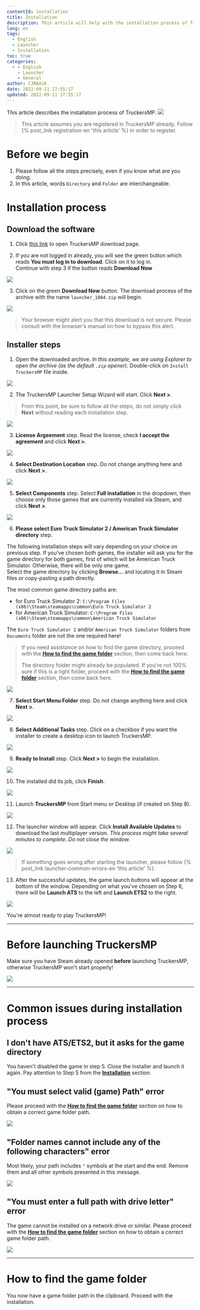 ```yaml
---
contentId: installation
title: Installation
description: This article will help with the installation process of TruckersMP
lang: en
tags:
  - English
  - Launcher
  - Installation
toc: true
categories:
  - - English
    - Launcher
    - General
author: CJMAXiK
date: 2022-09-11 17:55:17
updated: 2022-09-11 17:55:17
---
```

This article describes the installation process of TruckersMP.
![](https://i.imgur.com/zfC74J5.png)
<!-- more -->
> This article assumes you are registered in TruckersMP already. Follow {% post_link registration-en 'this article' %} in order to register.

# Before we begin
1. Please follow all the steps precisely, even if you know what are you doing.
2. In this article, words `Directory` and `Folder` are interchangeable.

# Installation process
## Download the software
1. Click [this link](https://truckersmp.com/download) to open TruckersMP download page.

2. If you are not logged in already, you will see the green button which reads **You must log in to download**. Click on it to log in.<br/>
Continue with step 3 if the button reads **Download Now**

![](https://i.imgur.com/rJaRYFK.png)

3. Click on the green **Download Now** button. The download process of the archive with the name `launcher_1004.zip` will begin.

![](https://i.imgur.com/2fGMOX4.png)

> Your browser might alert you that this download is not secure. Please consult with the browser's manual on how to bypass this alert.

## Installer steps
1. Open the downloaded archive. _In this example, we are using Explorer to open the archive (as the default `.zip` opener)._ Double-click on `Install TruckersMP` file inside.   

![](https://i.imgur.com/461nI8s.png)

2. The TruckersMP Launcher Setup Wizard will start. Click **Next >**. 

> From this point, be sure to follow all the steps, do not simply click **Next** without reading each installation step.

![](https://i.imgur.com/zfC74J5.png)

3. **License Argeement** step. Read the license, check **I accept the agreement** and click **Next >**.

![](https://i.imgur.com/kQ51kAN.png)

4. **Select Destination Location** step. Do not change anything here and click **Next >**.

![](https://i.imgur.com/YSfXgcq.png)

5. **Select Components** step. Select **Full installation** in the dropdown, then choose only those games that are currently installed via Steam, and click **Next >**. 

![](https://i.imgur.com/qiXt4oU.png)

6. **Please select Euro Truck Simulator 2 / American Truck Simulator directory** step.

The following installation steps will vary depending on your choice on previous step. If you've chosen both games, the installer will ask you for the game directory for both games, first of which will be American Truck Simulator. Otherwise, there will be only one game.<br/>
Select the game directory by clicking **Browse...** and locating it in Steam files or copy-pasting a path directly.

The most common game directory paths are:
- for Euro Truck Simulator 2: 
`C:\Program Files (x86)\Steam\steamapps\common\Euro Truck Simulator 2` 
- for American Truck Simulator: 
`C:\Program Files (x86)\Steam\steamapps\common\American Truck Simulator`

The `Euro Truck Simulator 2` and/or `American Truck Simulator` folders from `Documents` folder are not the one required here! 

> If you need assistance on how to find the game directory, proceed with the **[How to find the game folder](#How-to-find-the-game-folder)** section, then come back here.
> 
> The directory folder might already be populated. If you're not 100% sure if this is a right folder, proceed with the **[How to find the game folder](#How-to-find-the-game-folder)** section, then come back here. 

![](https://i.imgur.com/KX3PmCP.png)

7. **Select Start Menu Folder** step. Do not change anything here and click **Next >**.

![](https://i.imgur.com/nsiQf7x.png)

8. **Select Additional Tasks** step. Click on a checkbox if you want the installer to create a desktop icon to launch TruckersMP.

![](https://i.imgur.com/5Xxe9IF.png)

9. **Ready to Install** step. Click **Next >** to begin the installation.

![](https://i.imgur.com/SRUpubp.png)

10. The installed did its job, click **Finish**.

![](https://i.imgur.com/3GImmiT.png)

11. Launch **TruckersMP** from Start menu or Desktop (if created on Step 8).

![](https://i.imgur.com/YaYnEja.png)

12. The launcher window will appear. Click **Install Available Updates** to download the last multiplayer version. _This process might take several minutes to complete. Do not close the window._

![](https://i.imgur.com/EcvH3nm.png)

> If something goes wrong after starting the launcher, please follow {% post_link launcher-common-errors-en 'this article' %}.

13. After the successful updates, the game launch buttons will appear at the bottom of the window. Depending on what you've chosen on Step 6, there will be **Launch ATS** to the left and **Launch ETS2** to the right.

![](https://i.imgur.com/VxsGLTs.png)

You're almost ready to play TruckersMP!

---

# Before launching TruckersMP
Make sure you have Steam already opened **before** launching TruckersMP, otherwise TruckersMP won't start properly!

![](https://user-images.githubusercontent.com/1501705/188928190-ef238246-243d-4433-aaa1-96d95b0b9e10.png)

---

# Common issues during installation process

## I don't have ATS/ETS2, but it asks for the game directory
You haven't disabled the game in step 5. Close the installer and launch it again. Pay attention to Step 5 from the **[Installation](#Installation)** section.

## "You must select valid (game) Path" error
Please proceed with the **[How to find the game folder](#How-to-find-the-game-folder)** section on how to obtain a correct game folder path.

![](https://i.imgur.com/mGOFiLp.png)

## "Folder names cannot include any of the following characters" error
Most likely, your path includes `"` symbols at the start and the end. Remove them and all other symbols presented in this message.

![](https://i.imgur.com/cZhjFjO.png)

## "You must enter a full path with drive letter" error
The game cannot be installed on a network drive or similar. Please proceed with the **[How to find the game folder](#How-to-find-the-game-folder)** section on how to obtain a correct game folder path.

![](https://i.imgur.com/Wwasahh.png)

---

# How to find the game folder
<!-- md en/launcher-solutions/find-game-path.md -->

You now have a game folder path in the clipboard. Proceed with the installation.
